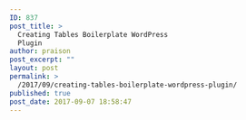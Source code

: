 ```yaml
---
ID: 837
post_title: >
  Creating Tables Boilerplate WordPress
  Plugin
author: praison
post_excerpt: ""
layout: post
permalink: >
  /2017/09/creating-tables-boilerplate-wordpress-plugin/
published: true
post_date: 2017-09-07 18:58:47
---
```

<script src="https://gist.github.com/MervinPraison/992c22bb04a524184c63db87d8d1233d.js"></script>